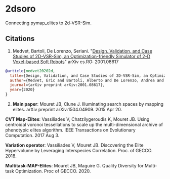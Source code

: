 # 2dsoro
Connecting pymap_elites to 2d-VSR-Sim.




## Citations
1. Medvet, Bartoli, De Lorenzo, Seriani. "[Design, Validation, and Case Studies of 2D-VSR-Sim, an Optimization-friendly Simulator of 2-D Voxel-based Soft Robots](https://arxiv.org/abs/2001.08617)" arXiv cs.RO: 2001.08617
```bibtex
@article{medvet20202d,
  title={Design, Validation, and Case Studies of 2D-VSR-Sim, an Optimization-friendly Simulator of 2-D Voxel-based Soft Robots},
  author={Medvet, Eric and Bartoli, Alberto and De Lorenzo, Andrea and Seriani, Stefano},
  journal={arXiv preprint arXiv:2001.08617},
  year={2020}
}
```
2. **Main paper**: Mouret JB, Clune J. Illuminating search spaces by mapping elites. arXiv preprint arXiv:1504.04909. 2015 Apr 20.

**CVT Map-Elites**: Vassiliades V, Chatzilygeroudis K, Mouret JB. Using centroidal voronoi tessellations to scale up the multi-dimensional archive of phenotypic elites algorithm. IEEE Transactions on Evolutionary Computation. 2017 Aug 3.

**Variation operator**: Vassiliades V, Mouret JB. Discovering the Elite Hypervolume by Leveraging Interspecies Correlation. Proc. of GECCO. 2018.

**Multitask-MAP-Elites**: Mouret JB, Maguire G. Quality Diversity for Multi-task Optimization. Proc of GECCO. 2020.
